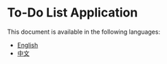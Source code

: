 # To-Do List Application

This document is available in the following languages:

- [English](./README.en.md)
- [中文](./README.zh.md)